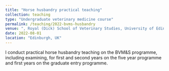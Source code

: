 ```yaml
---
title: "Horse husbandry practical teaching"
collection: teaching
type: "Undergraduate veterinary medicine course"
permalink: /teaching/2022-bvms-husbandry
venue: ", Royal (Dick) School of Veterinary Studies, University of Edinburgh"
date: 2022-08-01
location: "Edinburgh, UK"
---
```


I conduct practical horse husbandry teaching on the BVM&S programme, including examining, for first and second years on the five year programme and first years on the graduate entry programme.